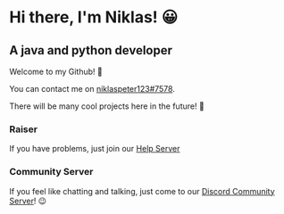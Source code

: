 # Hi there, I'm Niklas! 😀
## A java and python developer

Welcome to my Github! 🤖

You can contact me on [niklaspeter123#7578]. 

There will be many cool projects here in the future! 🚀

### Raiser

If you have problems, just join our [Help Server] 

### Community Server
If you feel like chatting and talking, just come to our [Discord Community Server]! 😉

[Raiser]: https://bit.ly/raiser-bot
[Help Server]: https://discord.gg/5erRk6HWrA
[Discord Community Server]: https://discord.gg/MhKNTMXx9x
[niklaspeter123#7578]: https://discord.com/users/586193546017505281
